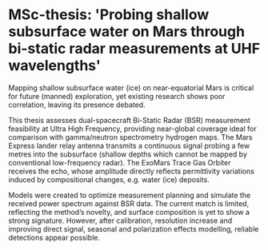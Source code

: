 # MSc-thesis: 'Probing shallow subsurface water on Mars through bi-static radar measurements at UHF wavelengths'

Mapping shallow subsurface water (ice) on near-equatorial Mars is critical for future (manned) exploration, yet existing research shows poor correlation, leaving its presence debated.

This thesis assesses dual-spacecraft Bi-Static Radar (BSR) measurement feasibility at Ultra High Frequency, providing near-global coverage ideal for comparison with gamma/neutron spectrometry hydrogen maps. The Mars Express lander relay antenna transmits a continuous signal probing a few metres into the subsurface (shallow depths which cannot be mapped by conventional low-frequency radar). The ExoMars Trace Gas Orbiter receives the echo, whose amplitude directly reflects permittivity variations induced by compositional changes, e.g. water (ice) deposits.

Models were created to optimize measurement planning and simulate the received power spectrum against BSR data. The current match is limited, reflecting the method’s novelty, and surface composition is yet to show a strong signature. However, after calibration, resolution increase and improving direct signal, seasonal and polarization effects modelling, reliable detections appear possible.
